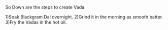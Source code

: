 So Down are the steps to create Vada

1)Soak Blackgram Dal overnight.
2)Grind it in the morning as smooth batter.
3)Fry the Vadas in the hot oil.